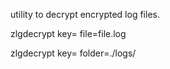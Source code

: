 utility to decrypt encrypted log files.

zlgdecrypt key=<ECDSA privrate key> file=file.log

zlgdecrypt key=<ECDSA privrate key> folder=./logs/
